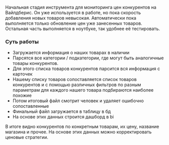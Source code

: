 Начальная стадия инструмента для мониторинга цен конкурентов на Вайлдберис.
Он уже используется в работе, но пока скорость добавления новых товаров невысокая.
Автоматически пока выполняется только обновление цен уже занесенных товаров.
Остальная часть выполняется в ноутбуке, так удобнее её тестировать.
### Суть работы
* Загружается информация о наших товарах в наличии
* Парсятся все категории / подкатегории, где могут быть аналогичные товары конкурентов.
* Для этого списка товаров конкурентов парсится вся информация с карточек
* Нашему списку товаров сопоставляется список товаров конкурентов и с помощью различных фильтров по разным параметрам для каждого нашего товара подбираются наиболее похожие
* Потом итоговый файл смотрит человек и удаляет ошибочно сопоставленные
* Финальный файл загружается в таблицу в бд
* На основе этих данных строится дашборд в bi

В итоге видно конкурентов по конкретным товарам, их цену, название магазина и прочее.
На основе этих данных можно корректировать ценовые стратегии.


